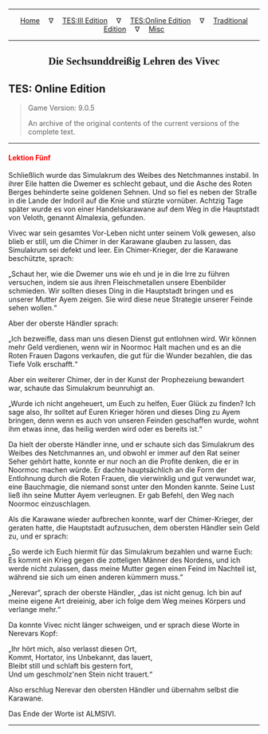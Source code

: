 
---

<!-- Jekyll Page Links -->

<center>
<a href="../../../../index.html">Home</a>
&emsp;&nabla;&emsp;
<a href="../../../index-tes3.html">TES:III Edition</a>
&emsp;&nabla;&emsp;
<a href="../../../index-teso.html">TES:Online Edition</a>
&emsp;&nabla;&emsp;
<a href="../../../index-traditional.html">Traditional Edition</a>
&emsp;&nabla;&emsp;
<a href="../../../index-misc.html">Misc</a>
</center>

<!-- Markdown Body Below: -->

---

<center>
<h2><span style="font-family:Georgia">Die Sechsunddreißig Lehren des Vivec</span></h2>
</center>

## TES: Online Edition

> Game Version: 9.0.5
>
> An archive of the original contents of the current versions of the complete text.

---

#### <span style="color:red">Lektion Fünf</span>

Schließlich wurde das Simulakrum des Weibes des Netchmannes instabil. In ihrer Eile hatten die Dwemer es schlecht gebaut, und die Asche des Roten Berges behinderte seine goldenen Sehnen. Und so fiel es neben der Straße in die Lande der Indoril auf die Knie und stürzte vornüber. Achtzig Tage später wurde es von einer Handelskarawane auf dem Weg in die Hauptstadt von Veloth, genannt Almalexia, gefunden.

Vivec war sein gesamtes Vor-Leben nicht unter seinem Volk gewesen, also blieb er still, um die Chimer in der Karawane glauben zu lassen, das Simulakrum sei defekt und leer. Ein Chimer-Krieger, der die Karawane beschützte, sprach:

„Schaut her, wie die Dwemer uns wie eh und je in die Irre zu führen versuchen, indem sie aus ihren Fleischmetallen unsere Ebenbilder schmieden. Wir sollten dieses Ding in die Hauptstadt bringen und es unserer Mutter Ayem zeigen. Sie wird diese neue Strategie unserer Feinde sehen wollen.“

Aber der oberste Händler sprach:

„Ich bezweifle, dass man uns diesen Dienst gut entlohnen wird. Wir können mehr Geld verdienen, wenn wir in Noormoc Halt machen und es an die Roten Frauen Dagons verkaufen, die gut für die Wunder bezahlen, die das Tiefe Volk erschafft.“

Aber ein weiterer Chimer, der in der Kunst der Prophezeiung bewandert war, schaute das Simulakrum beunruhigt an.

„Wurde ich nicht angeheuert, um Euch zu helfen, Euer Glück zu finden? Ich sage also, Ihr solltet auf Euren Krieger hören und dieses Ding zu Ayem bringen, denn wenn es auch von unseren Feinden geschaffen wurde, wohnt ihm etwas inne, das heilig werden wird oder es bereits ist.“

Da hielt der oberste Händler inne, und er schaute sich das Simulakrum des Weibes des Netchmannes an, und obwohl er immer auf den Rat seiner Seher gehört hatte, konnte er nur noch an die Profite denken, die er in Noormoc machen würde. Er dachte hauptsächlich an die Form der Entlohnung durch die Roten Frauen, die vierwinklig und gut verwundet war, eine Bauchmagie, die niemand sonst unter den Monden kannte. Seine Lust ließ ihn seine Mutter Ayem verleugnen. Er gab Befehl, den Weg nach Noormoc einzuschlagen.

Als die Karawane wieder aufbrechen konnte, warf der Chimer-Krieger, der geraten hatte, die Hauptstadt aufzusuchen, dem obersten Händler sein Geld zu, und er sprach:

„So werde ich Euch hiermit für das Simulakrum bezahlen und warne Euch: Es kommt ein Krieg gegen die zotteligen Männer des Nordens, und ich werde nicht zulassen, dass meine Mutter gegen einen Feind im Nachteil ist, während sie sich um einen anderen kümmern muss.“

„Nerevar“, sprach der oberste Händler, „das ist nicht genug. Ich bin auf meine eigene Art dreieinig, aber ich folge dem Weg meines Körpers und verlange mehr.“

Da konnte Vivec nicht länger schweigen, und er sprach diese Worte in Nerevars Kopf:

„Ihr hört mich, also verlasst diesen Ort,\
Kommt, Hortator, ins Unbekannt, das lauert,\
Bleibt still und schlaft bis gestern fort,\
Und um geschmolz'nen Stein nicht trauert.“

Also erschlug Nerevar den obersten Händler und übernahm selbst die Karawane.

Das Ende der Worte ist ALMSIVI.

---

